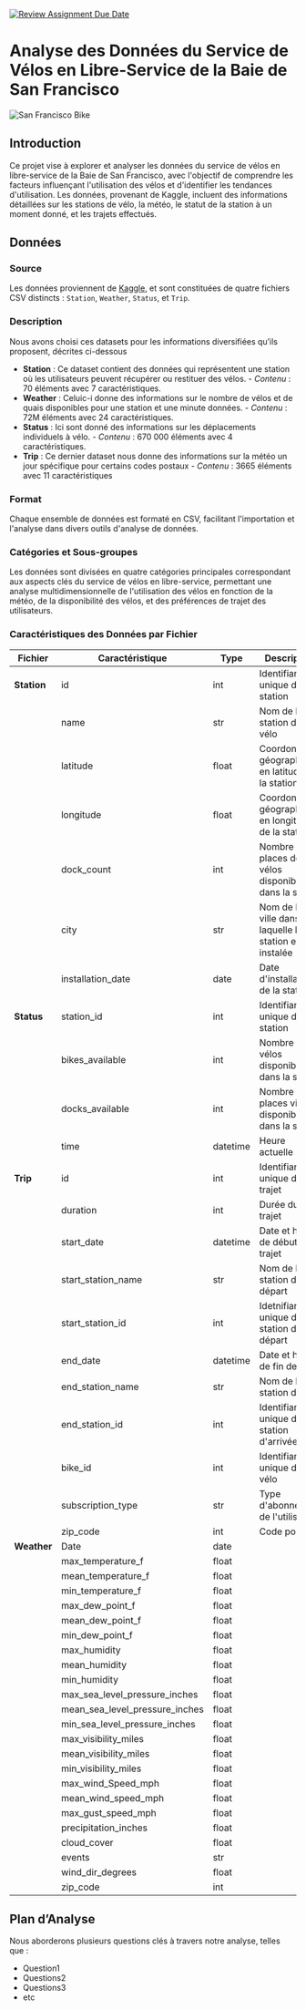 [![Review Assignment Due Date](https://classroom.github.com/assets/deadline-readme-button-24ddc0f5d75046c5622901739e7c5dd533143b0c8e959d652212380cedb1ea36.svg)](https://classroom.github.com/a/Fj4cXJY4)

# Analyse des Données du Service de Vélos en Libre-Service de la Baie de San Francisco
![San Francisco Bike](https://que-faire.voyage/wp-content/uploads/sites/13/2022/05/cyclistes-velo-san-francisco.jpg "San Francisco Bike")

## Introduction

Ce projet vise à explorer et analyser les données du service de vélos en libre-service de la Baie de San Francisco, avec l'objectif de comprendre les facteurs influençant l'utilisation des vélos et d'identifier les tendances d'utilisation. Les données, provenant de Kaggle, incluent des informations détaillées sur les stations de vélo, la météo, le statut de la station à un moment donné, et les trajets effectués.

## Données

### Source

Les données proviennent de [Kaggle](https://www.kaggle.com/datasets/benhamner/sf-bay-area-bike-share?select=trip.csv), et sont constituées de quatre fichiers CSV distincts : `Station`, `Weather`, `Status`, et `Trip`. 

### Description
Nous avons choisi ces datasets pour les informations diversifiées qu’ils proposent, décrites ci-dessous

- **Station** : Ce dataset contient des données qui représentent une station où les utilisateurs peuvent récupérer ou restituer des vélos.
          - *Contenu* : 70 éléments avec 7 caractéristiques.
- **Weather** : Celuic-i donne des informations sur le nombre de vélos et de quais disponibles pour une station et une minute données.
          - *Contenu* : 72M éléments avec 24 caractéristiques.
- **Status** : Ici sont donné des informations sur les déplacements individuels à vélo.
          - *Contenu* : 670 000 éléments avec 4 caractéristiques.
- **Trip** : Ce dernier dataset nous donne des informations sur la météo un jour spécifique pour certains codes postaux
          - *Contenu* : 3665 éléments avec 11 caractéristiques
### Format

Chaque ensemble de données est formaté en CSV, facilitant l'importation et l'analyse dans divers outils d'analyse de données.

### Catégories et Sous-groupes

Les données sont divisées en quatre catégories principales correspondant aux aspects clés du service de vélos en libre-service, permettant une analyse multidimensionnelle de l'utilisation des vélos en fonction de la météo, de la disponibilité des vélos, et des préférences de trajet des utilisateurs.

### Caractéristiques des Données par Fichier

| Fichier  | Caractéristique                | Type        |Description|
|----------|--------------------------------|-------------|------------------------|
| **Station** | id                         | int         |Identifiant unique de la station|
|          | name                       | str         |Nom de la station de vélo|
|          | latitude                   | float       |Coordonnée géographique en latitude de la station|
|          | longitude                  | float       |Coordonnée géographique en longitude de la station|
|          | dock_count                 | int         |Nombre de places de vélos disponibles dans la station|
|          | city                       | str         |Nom de la ville dans laquelle la station est instalée|
|          | installation_date          | date        |Date d'installation de la station|
| **Status**  | station_id                  | int         |Identifiant unique de la station|
|          | bikes_available            | int         |Nombre de vélos disponibles dans la station|
|          | docks_available            | int         |Nombre de places vides disponibles dans la station|
|          | time                       | datetime    |Heure actuelle|
| **Trip**    | id                         | int         |Identifiant unique du trajet|
|          | duration                   | int         |Durée du trajet|
|          | start_date                 | datetime    |Date et heure de début du trajet|
|          | start_station_name         | str         |Nom de la station de départ|
|          | start_station_id           | int         |Idetnifiant unique de la station de départ|
|          | end_date                   | datetime    |Date et heure de fin de trajet|
|          | end_station_name           | str         |Nom de la station de fin |
|          | end_station_id             | int         |Identifiant unique de la station d'arrivée|
|          | bike_id                    | int         |Identifiant unique du vélo|
|          | subscription_type          | str         |Type d'abonnement de l'utilisateur|
|          | zip_code                   | int         |Code postal|
| **Weather** | Date                      | date        ||
|          | max_temperature_f          | float       ||
|          | mean_temperature_f         | float       ||
|          | min_temperature_f          | float       ||
|          | max_dew_point_f            | float       ||
|          | mean_dew_point_f           | float       ||
|          | min_dew_point_f            | float       ||
|          | max_humidity               | float       ||
|          | mean_humidity              | float       ||
|          | min_humidity               | float       ||
|          | max_sea_level_pressure_inches |    float         ||
|          | mean_sea_level_pressure_inches |    float         ||
|          | min_sea_level_pressure_inches |     float        ||
|          | max_visibility_miles       |      float       ||
|          | mean_visibility_miles      |      float       ||
|          | min_visibility_miles       |      float       ||
|          | max_wind_Speed_mph         |      float       ||
|          | mean_wind_speed_mph        |     float        ||
|          | max_gust_speed_mph         |     float        ||
|          | precipitation_inches       |     float        ||
|          | cloud_cover                |      float       ||
|          | events                     |    str         ||
|          | wind_dir_degrees           |      float       ||
|          | zip_code                   | int         ||


## Plan d’Analyse

Nous aborderons plusieurs questions clés à travers notre analyse, telles que :

- Question1
- Questions2
- Questions3
- etc


